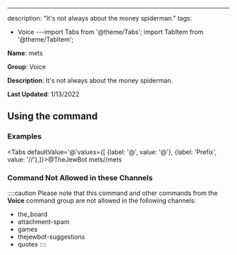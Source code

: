 ---
description: "It's not always about the money spiderman."
tags:
  - Voice
---import Tabs from '@theme/Tabs';
import TabItem from '@theme/TabItem';

**Name**: mets

**Group**: Voice

**Description**: It's not always about the money spiderman.

**Last Updated**: 1/13/2022

## Using the command

### Examples
<Tabs defaultValue='@'values={[ {label: '@', value: '@'}, {label: 'Prefix', value: '//'},]}><TabItem value='@'>@TheJewBot mets</TabItem><TabItem value='//'>//mets</TabItem></Tabs>

### Command Not Allowed in these Channels
::::caution Please note that this command and other commands from the **Voice** command group are not allowed in the following channels:
- the_board
- attachment-spam
- games
- thejewbot-suggestions
- quotes
::::